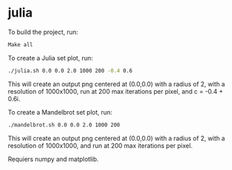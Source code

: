 # julia
To build the project, run:
```bash
Make all
```

To create a Julia set plot, run:
```bash
./julia.sh 0.0 0.0 2.0 1000 200 -0.4 0.6
```

This will create an output png centered at (0.0,0.0) with a radius of 2, with a resolution of 1000x1000, run at 200 max iterations per pixel, and c = -0.4 + 0.6i.

To create a Mandelbrot set plot, run:
```bash
./mandelbrot.sh 0.0 0.0 2.0 1000 200
```

This will create an output png centered at (0.0,0.0) with a radius of 2, with a resolution of 1000x1000, and run at 200 max iterations per pixel.

Requiers numpy and matplotlib.
